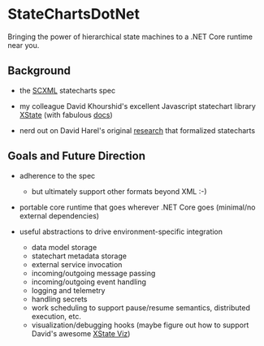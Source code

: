 # StateChartsDotNet

Bringing the power of hierarchical state machines to a .NET Core runtime near you.

## Background

- the [SCXML](https://www.w3.org/TR/scxml/) statecharts spec

- my colleague David Khourshid's excellent Javascript statechart library [XState](https://github.com/davidkpiano/xstate) (with fabulous [docs](https://xstate.js.org/docs/))

- nerd out on David Harel's original [research](https://www.sciencedirect.com/science/article/pii/0167642387900359/pdf) that formalized statecharts


## Goals and Future Direction

- adherence to the spec
	- but ultimately support other formats beyond XML :-)

- portable core runtime that goes wherever .NET Core goes (minimal/no external dependencies)

- useful abstractions to drive environment-specific integration
	- data model storage
	- statechart metadata storage
	- external service invocation
	- incoming/outgoing message passing
	- incoming/outgoing event handling
	- logging and telemetry
	- handling secrets
	- work scheduling to support pause/resume semantics, distributed execution, etc.
	- visualization/debugging hooks (maybe figure out how to support David's awesome [XState Viz](https://xstate.js.org/viz/))
